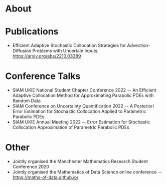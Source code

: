 # About

# Publications
- Efficient Adaptive Stochastic Collocation Strategies for Advection-Diffusion Problems with Uncertain Inputs, https://arxiv.org/abs/2210.03389

# Conference Talks
- SIAM UKIE National Student Chapter Conference 2022
-- An Efficient Adaptive Collocation Method for Approximating Parabolic PDEs with Random Data
- SIAM Conference on Uncertainty Quantification 2022
-- A Posteriori Error Estimation for Stochastic Collocation Applied to Parametric Parabolic PDEs
- SIAM UKIE Annual Meeting 2022
-- Error Estimation for Stochastic Collocation Approximation of Parametric Parabolic PDEs

# Other
- Jointly organised the Manchester Mathematics Research Student Conference 2020
- Jointly organised the Mathematics of Data Science online conference 
-- https://maths-of-data.github.io/
